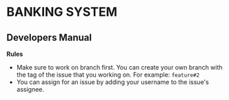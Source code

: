 # BANKING SYSTEM
## Developers Manual
**Rules**
- Make sure to work on branch first. You can create your own branch with the tag of the issue that you working on. For example: ```feature#2```
- You can assign for an issue by adding your username to the issue's assignee.
